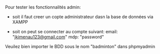 Pour tester les fonctionnalités admin:
- soit il faut creer un copte administrateur dasn la base de données via XAMPP

- soit on peut se connecter au compte suivant:
email: "jkimenau123@gmail.com"
mdp: "password"

Veuilez bien importer le BDD sous le nom "badminton" dans phpmyadmin